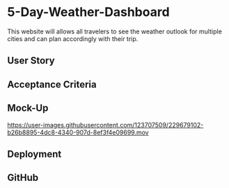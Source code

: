 # 5-Day-Weather-Dashboard
This website will allows all travelers to see the weather outlook for multiple cities and can plan accordingly with their trip. 

## User Story


## Acceptance Criteria


## Mock-Up
https://user-images.githubusercontent.com/123707509/229679102-b26b8895-4dc8-4340-907d-8ef3f4e09699.mov

## Deployment

## GitHub